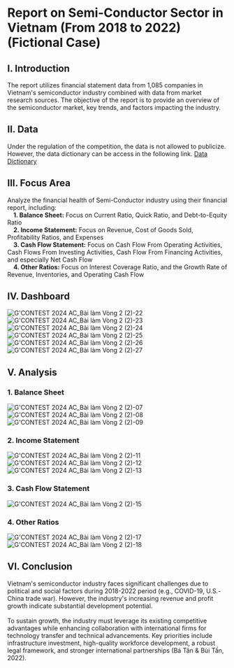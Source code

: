 # Report on Semi-Conductor Sector in Vietnam (From 2018 to 2022) (Fictional Case)

## I. Introduction
The report utilizes financial statement data from 1,085 companies in Vietnam's semiconductor industry combined with data from market research sources. The objective of the report is to provide an overview of the semiconductor market, key trends, and factors impacting the industry.

## II. Data
Under the regulation of the competition, the data is not allowed to publicize. However, the data dictionary can be access in the following link. [Data Dictionary](https://docs.google.com/spreadsheets/d/1Hi6r1fK-UYfTTImwKkS5uUz9N_x-6-Zmi-dev1h7B80/edit?usp=sharing)

## III. Focus Area
Analyze the financial health of Semi-Conductor industry using their financial report, including: <br />
&emsp;**1. Balance Sheet:** Focus on Current Ratio, Quick Ratio, and Debt-to-Equity Ratio <br />
&emsp;**2. Income Statement:** Focus on Revenue, Cost of Goods Sold, Profitability Ratios, and Expenses <br />
&emsp;**3. Cash Flow Statement:** Focus on Cash Flow From Operating Activities, Cash Flows From Investing Activities, Cash Flow From Financing Activities, and especially Net Cash Flow <br />
&emsp;**4. Other Ratios:** Focus on Interest Coverage Ratio, and the Growth Rate of Revenue, Inventories, and Operating Cash Flow <br />


## IV. Dashboard
![G'CONTEST 2024  AC_Bài làm Vòng 2 (2)-22](https://github.com/user-attachments/assets/fb6bb35f-203e-4183-a2fd-ce5a89f51a90)
![G'CONTEST 2024  AC_Bài làm Vòng 2 (2)-23](https://github.com/user-attachments/assets/acb52797-fcee-4b09-8c2e-bf4fa5dd9d3d)
![G'CONTEST 2024  AC_Bài làm Vòng 2 (2)-24](https://github.com/user-attachments/assets/cea98f26-72ef-49af-adeb-108210320164)
![G'CONTEST 2024  AC_Bài làm Vòng 2 (2)-25](https://github.com/user-attachments/assets/e3b005d8-7e3e-420f-9de5-5635275be9b2)
![G'CONTEST 2024  AC_Bài làm Vòng 2 (2)-26](https://github.com/user-attachments/assets/447375e3-90bf-47bf-b6ec-ddad93aa17ee)
![G'CONTEST 2024  AC_Bài làm Vòng 2 (2)-27](https://github.com/user-attachments/assets/dc64e8e7-d750-447b-a319-1422447135ab)

## V. Analysis
### 1. Balance Sheet
![G'CONTEST 2024  AC_Bài làm Vòng 2 (2)-07](https://github.com/user-attachments/assets/a8ca6ad7-f42b-4778-97f8-6b77d6936df4)
![G'CONTEST 2024  AC_Bài làm Vòng 2 (2)-08](https://github.com/user-attachments/assets/6a94019d-ecb4-49fd-9ff6-2ab527a0d762)
![G'CONTEST 2024  AC_Bài làm Vòng 2 (2)-09](https://github.com/user-attachments/assets/d9aab66d-0d10-45a3-98d3-582913833bb6)
### 2. Income Statement
![G'CONTEST 2024  AC_Bài làm Vòng 2 (2)-11](https://github.com/user-attachments/assets/8ac02472-9cd4-4a13-bc46-5dc7e8526590)
![G'CONTEST 2024  AC_Bài làm Vòng 2 (2)-12](https://github.com/user-attachments/assets/bd11cbc8-4584-4506-bbb6-e520fb46e2a4)
![G'CONTEST 2024  AC_Bài làm Vòng 2 (2)-13](https://github.com/user-attachments/assets/d9894daf-4b50-4795-be0c-76af0472efb2)
### 3. Cash Flow Statement
![G'CONTEST 2024  AC_Bài làm Vòng 2 (2)-15](https://github.com/user-attachments/assets/2b716543-598d-4452-8242-d5bde4c80aa2)
### 4. Other Ratios
![G'CONTEST 2024  AC_Bài làm Vòng 2 (2)-17](https://github.com/user-attachments/assets/5d43308e-8540-46f4-a547-8454168e6706)
![G'CONTEST 2024  AC_Bài làm Vòng 2 (2)-18](https://github.com/user-attachments/assets/0beb5bb7-8f98-465a-9d6b-1eff4c0387aa)

## VI. Conclusion
Vietnam's semiconductor industry faces significant challenges due to political and social factors during 2018-2022 period (e.g., COVID-19, U.S.-China trade war). However, the industry's increasing revenue and profit growth indicate substantial development potential.<br />
<br />
To sustain growth, the industry must leverage its existing competitive advantages while enhancing collaboration with international firms for technology transfer and technical advancements. Key priorities include infrastructure investment, high-quality workforce development, a robust legal framework, and stronger international partnerships (Bá Tân & Bùi Tấn, 2022).


